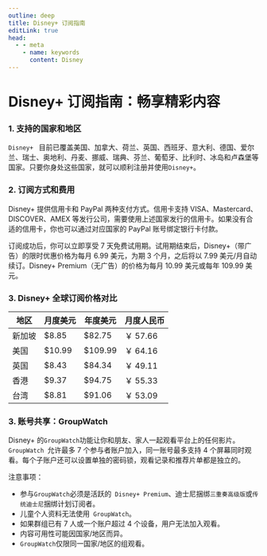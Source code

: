 ```yaml
---
outline: deep
title: Disney+ 订阅指南
editLink: true
head:
  - - meta
    - name: keywords
      content: Disney
---
```


# Disney+ 订阅指南：畅享精彩内容

### 1\. 支持的国家和地区

`Disney+ ` 目前已覆盖美国、加拿大、荷兰、英国、西班牙、意大利、德国、爱尔兰、瑞士、奥地利、丹麦、挪威、瑞典、芬兰、葡萄牙、比利时、冰岛和卢森堡等国家。只要你身处这些国家，就可以顺利注册并使用` Disney+ `。

### 2\. 订阅方式和费用

Disney+ 提供信用卡和 PayPal 两种支付方式。信用卡支持 VISA、Mastercard、DISCOVER、AMEX 等发行公司，需要使用上述国家发行的信用卡。如果没有合适的信用卡，你也可以通过对应国家的 PayPal 账号绑定银行卡付款。

订阅成功后，你可以立即享受 7 天免费试用期。试用期结束后，Disney+（带广告）的限时优惠价格为每月 6.99 美元，为期 3 个月，之后将以 7.99 美元/月自动续订。Disney+ Premium（无广告）的价格为每月 10.99 美元或每年 109.99 美元。

### 3\. Disney+ 全球订阅价格对比

| 地区   | 月度美元 | 年度美元 | 月度人民币 |
| ------ | -------- | -------- | ---------- |
| 新加坡 | $8.85    | $82.75   | ￥ 57.66   |
| 美国   | $10.99   | $109.99  | ￥ 64.16   |
| 英国   | $8.43    | $84.34   | ￥ 49.11   |
| 香港   | $9.37    | $94.75   | ￥ 55.33   |
| 台湾   | $8.81    | $91.06   | ￥ 53.09   |

### 3\. 账号共享：GroupWatch

Disney+ 的` GroupWatch `功能让你和朋友、家人一起观看平台上的任何影片。`GroupWatch `允许最多 7 个参与者账户加入，同一账号最多支持 4 个屏幕同时观看。每个子账户还可以设置单独的密码锁，观看记录和推荐片单都是独立的。

注意事项：

- 参与` GroupWatch `必须是活跃的` Disney+ Premium`、迪士尼捆绑`三重奏高级版`或`传统迪士尼`捆绑计划订阅者。
- 儿童个人资料无法使用` GroupWatch`。
- 如果群组已有 7 人或一个账户超过 4 个设备，用户无法加入观看。
- 内容可用性可能因国家/地区而异。
- ` GroupWatch `仅限同一国家/地区的组观看。
